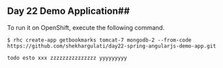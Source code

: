 ## Day 22 Demo Application##

To run it on OpenShift, execute the following command.

```
$ rhc create-app getbookmarks tomcat-7 mongodb-2 --from-code https://github.com/shekhargulati/day22-spring-angularjs-demo-app.git

todo esto xxx zzzzzzzzzzzzzzz yyyyyyyyy
```
